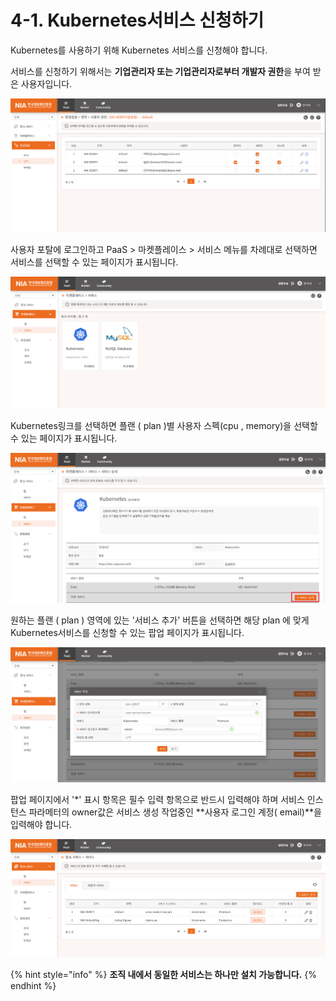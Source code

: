 # 4-1. Kubernetes서비스 신청하기

Kubernetes를 사용하기 위해 Kubernetes 서비스를 신청해야 합니다.

서비스를 신청하기 위해서는 **기업관리자 또는 기업관리자로부터 개발자 권한**을 부여 받은 사용자입니다.

![](../.gitbook/assets/image%20%28158%29.png)

사용자 포탈에 로그인하고 PaaS &gt; 마켓플레이스 &gt; 서비스 메뉴를 차례대로 선택하면 서비스를 선택할 수 있는 페이지가 표시됩니다.

![](../.gitbook/assets/image%20%28154%29.png)

Kubernetes링크를 선택하면 플랜 \( plan \)별  사용자 스펙\(cpu , memory\)을  선택할 수 있는  페이지가 표시됩니다.

![](../.gitbook/assets/image%20%28139%29.png)

원하는 플랜 \( plan \) 영역에 있는 '서비스 추가' 버튼을 선택하면 해당 plan 에 맞게 Kubernetes서비스를 신청할 수 있는 팝업 페이지가 표시됩니다.

![](../.gitbook/assets/image%20%28157%29.png)

팝업 페이지에서 '\*' 표시 항목은 필수 입력 항목으로 반드시 입력해야 하며 서비스 인스턴스 파라메터의 owner값은 서비스 생성 작업중인 **사용자 로그인 계정\( email\)**을 입력해야 합니다. 

![](../.gitbook/assets/image%20%28156%29.png)

{% hint style="info" %}
**조직 내에서 동일한 서비스는 하나만 설치 가능합니다.**
{% endhint %}

